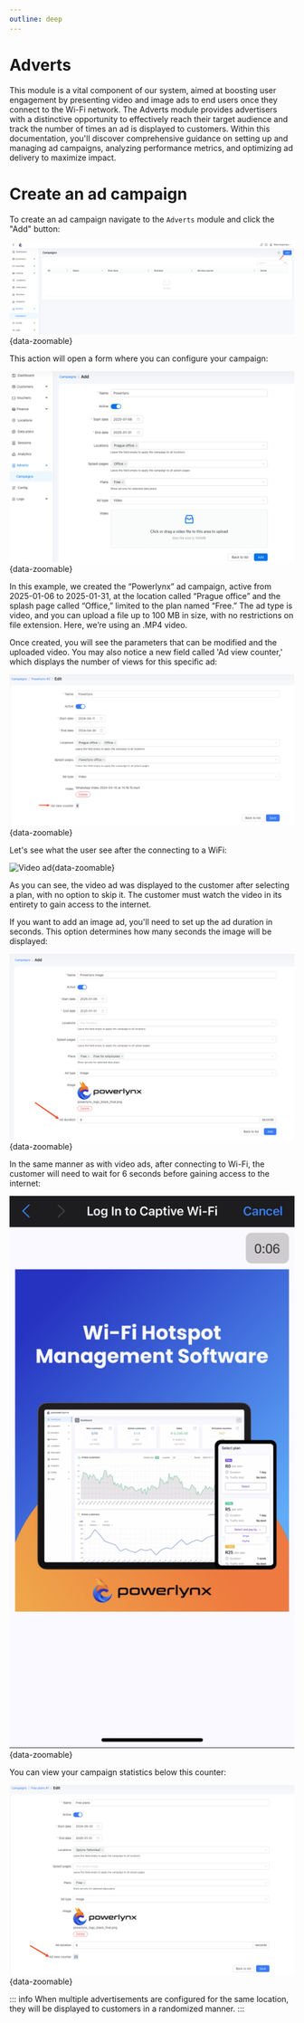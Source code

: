 ```yaml
---
outline: deep
---
```


# Adverts

This module is a vital component of our system, aimed at boosting user engagement by presenting video and image ads to end users once they connect to the Wi-Fi network. The Adverts module provides advertisers with a distinctive opportunity to effectively reach their target audience and track the number of times an ad is displayed to customers. Within this documentation, you'll discover comprehensive guidance on setting up and managing ad campaigns, analyzing performance metrics, and optimizing ad delivery to maximize impact.

# Create an ad campaign

To create an ad campaign navigate to the `Adverts` module and click the "Add" button:

![Adverts](images/alist.png){data-zoomable}

This action will open a form where you can configure your campaign:

![Create](images/create_video_a.png){data-zoomable}

In this example, we created the “Powerlynx” ad campaign, active from 2025-01-06 to 2025-01-31, at the location called “Prague office” and the splash page called “Office,” limited to the plan named “Free.” The ad type is video, and you can upload a file up to 100 MB in size, with no restrictions on file extension. Here, we’re using an .MP4 video.

Once created, you will see the parameters that can be modified and the uploaded video. You may also notice a new field called 'Ad view counter,' which displays the number of views for this specific ad:

![Created](images/created_a.png){data-zoomable}

Let's see what the user see after the connecting to a WiFi:

![Video ad](../finance/images/video_a.gif#mediumsize){data-zoomable}

As you can see, the video ad was displayed to the customer after selecting a plan, with no option to skip it. The customer must watch the video in its entirety to gain access to the internet.

If you want to add an image ad, you'll need to set up the ad duration in seconds. This option determines how many seconds the image will be displayed:

![Image ad](images/image_a.png){data-zoomable}

In the same manner as with video ads, after connecting to Wi-Fi, the customer will need to wait for 6 seconds before gaining access to the internet:

![Image ad example](images/image_a_example.jpeg#mediumsize){data-zoomable}

You can view your campaign statistics below this counter:

![Stats](images/stats.png){data-zoomable}

::: info
When multiple advertisements are configured for the same location, they will be displayed to customers in a randomized manner.
:::